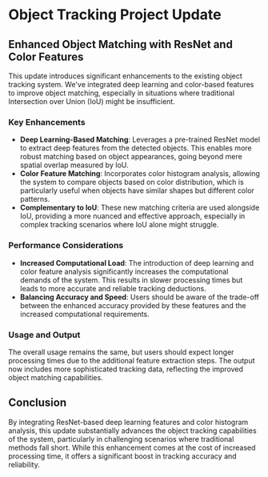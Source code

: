 # Object Tracking Project Update

## Enhanced Object Matching with ResNet and Color Features
This update introduces significant enhancements to the existing object tracking system. We've integrated deep learning and color-based features to improve object matching, especially in situations where traditional Intersection over Union (IoU) might be insufficient. 

### Key Enhancements
- **Deep Learning-Based Matching**: Leverages a pre-trained ResNet model to extract deep features from the detected objects. This enables more robust matching based on object appearances, going beyond mere spatial overlap measured by IoU.
- **Color Feature Matching**: Incorporates color histogram analysis, allowing the system to compare objects based on color distribution, which is particularly useful when objects have similar shapes but different color patterns.
- **Complementary to IoU**: These new matching criteria are used alongside IoU, providing a more nuanced and effective approach, especially in complex tracking scenarios where IoU alone might struggle.

### Performance Considerations
- **Increased Computational Load**: The introduction of deep learning and color feature analysis significantly increases the computational demands of the system. This results in slower processing times but leads to more accurate and reliable tracking deductions.
- **Balancing Accuracy and Speed**: Users should be aware of the trade-off between the enhanced accuracy provided by these features and the increased computational requirements.

### Usage and Output
The overall usage remains the same, but users should expect longer processing times due to the additional feature extraction steps. The output now includes more sophisticated tracking data, reflecting the improved object matching capabilities.

## Conclusion
By integrating ResNet-based deep learning features and color histogram analysis, this update substantially advances the object tracking capabilities of the system, particularly in challenging scenarios where traditional methods fall short. While this enhancement comes at the cost of increased processing time, it offers a significant boost in tracking accuracy and reliability.
